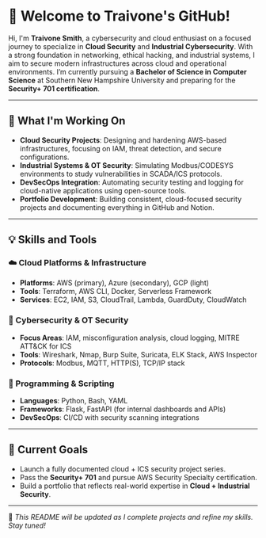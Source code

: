 # 👋 Welcome to Traivone's GitHub!

Hi, I'm **Traivone Smith**, a cybersecurity and cloud enthusiast on a focused journey to specialize in **Cloud Security** and **Industrial Cybersecurity**. With a strong foundation in networking, ethical hacking, and industrial systems, I aim to secure modern infrastructures across cloud and operational environments. I’m currently pursuing a **Bachelor of Science in Computer Science** at Southern New Hampshire University and preparing for the **Security+ 701 certification**.

---

## 🔭 What I'm Working On
- **Cloud Security Projects**: Designing and hardening AWS-based infrastructures, focusing on IAM, threat detection, and secure configurations.
- **Industrial Systems & OT Security**: Simulating Modbus/CODESYS environments to study vulnerabilities in SCADA/ICS protocols.
- **DevSecOps Integration**: Automating security testing and logging for cloud-native applications using open-source tools.
- **Portfolio Development**: Building consistent, cloud-focused security projects and documenting everything in GitHub and Notion.

---

## 💡 Skills and Tools

### ☁️ Cloud Platforms & Infrastructure
- **Platforms**: AWS (primary), Azure (secondary), GCP (light)
- **Tools**: Terraform, AWS CLI, Docker, Serverless Framework
- **Services**: EC2, IAM, S3, CloudTrail, Lambda, GuardDuty, CloudWatch

### 🔐 Cybersecurity & OT Security
- **Focus Areas**: IAM, misconfiguration analysis, cloud logging, MITRE ATT&CK for ICS
- **Tools**: Wireshark, Nmap, Burp Suite, Suricata, ELK Stack, AWS Inspector
- **Protocols**: Modbus, MQTT, HTTP(S), TCP/IP stack

### 🧰 Programming & Scripting
- **Languages**: Python, Bash, YAML
- **Frameworks**: Flask, FastAPI (for internal dashboards and APIs)
- **DevSecOps**: CI/CD with security scanning integrations

---

## 🚀 Current Goals
- Launch a fully documented cloud + ICS security project series.
- Pass the **Security+ 701** and pursue AWS Security Specialty certification.
- Build a portfolio that reflects real-world expertise in **Cloud + Industrial Security**.

---

📌 *This README will be updated as I complete projects and refine my skills. Stay tuned!*
